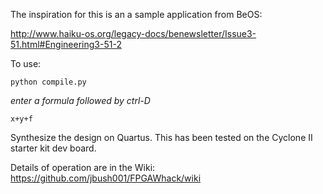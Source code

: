 The inspiration for this is an a sample application from BeOS:

http://www.haiku-os.org/legacy-docs/benewsletter/Issue3-51.html#Engineering3-51-2

To use:

    python compile.py

_enter a formula followed by ctrl-D_

    x+y+f
    
Synthesize the design on Quartus.  This has been tested on the Cyclone II starter kit dev board.

Details of operation are in the Wiki: https://github.com/jbush001/FPGAWhack/wiki
